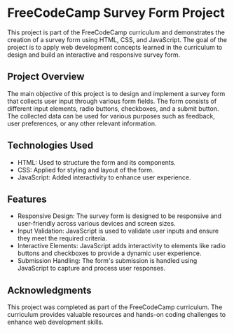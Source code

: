 # FreeCodeCamp Survey Form Project

This project is part of the FreeCodeCamp curriculum and demonstrates the creation of a survey form using HTML, CSS, and JavaScript. The goal of the project is to apply web development concepts learned in the curriculum to design and build an interactive and responsive survey form.

## Project Overview

The main objective of this project is to design and implement a survey form that collects user input through various form fields. The form consists of different input elements, radio buttons, checkboxes, and a submit button. The collected data can be used for various purposes such as feedback, user preferences, or any other relevant information.

## Technologies Used

- HTML: Used to structure the form and its components.
- CSS: Applied for styling and layout of the form.
- JavaScript: Added interactivity to enhance user experience.
  
## Features

- Responsive Design: The survey form is designed to be responsive and user-friendly across various devices and screen sizes.
- Input Validation: JavaScript is used to validate user inputs and ensure they meet the required criteria.
- Interactive Elements: JavaScript adds interactivity to elements like radio buttons and checkboxes to provide a dynamic user experience.
- Submission Handling: The form's submission is handled using JavaScript to capture and process user responses.

## Acknowledgments

This project was completed as part of the FreeCodeCamp curriculum. The curriculum provides valuable resources and hands-on coding challenges to enhance web development skills.

